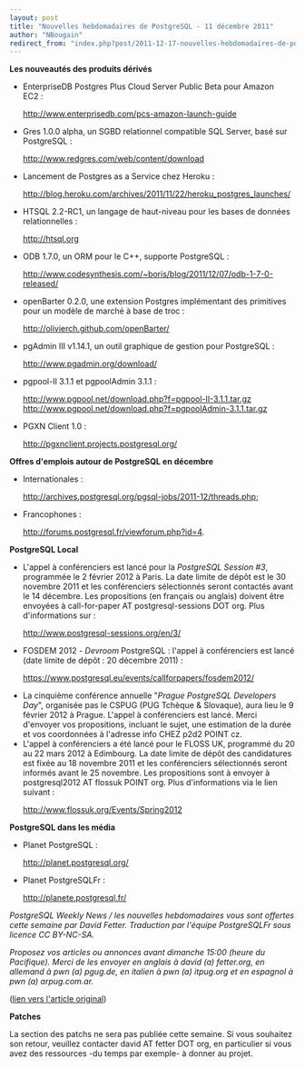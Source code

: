 ```yaml
---
layout: post
title: "Nouvelles hebdomadaires de PostgreSQL - 11 décembre 2011"
author: "NBougain"
redirect_from: "index.php?post/2011-12-17-nouvelles-hebdomadaires-de-postgresql-11-decembre-2011 "
---
```




<p><strong>Les nouveaut&eacute;s des produits d&eacute;riv&eacute;s</strong></p>

<ul>

<li>EnterpriseDB Postgres Plus Cloud Server Public Beta pour Amazon EC2&nbsp;: 

<a target="_blank" href="http://www.enterprisedb.com/pcs-amazon-launch-guide">http://www.enterprisedb.com/pcs-amazon-launch-guide</a></li>

<li>Gres 1.0.0 alpha, un SGBD relationnel compatible SQL Server, bas&eacute; sur PostgreSQL&nbsp;: 

<a target="_blank" href="http://www.redgres.com/web/content/download">http://www.redgres.com/web/content/download</a></li>

<li>Lancement de Postgres as a Service chez Heroku&nbsp;: 

<a target="_blank" href="http://blog.heroku.com/archives/2011/11/22/heroku_postgres_launches/">http://blog.heroku.com/archives/2011/11/22/heroku_postgres_launches/</a></li>

<li>HTSQL 2.2-RC1, un langage de haut-niveau pour les bases de donn&eacute;es relationnelles&nbsp;: 

<a target="_blank" href="http://htsql.org">http://htsql.org</a></li>

<li>ODB 1.7.0, un ORM pour le C++, supporte PostgreSQL&nbsp;: 

<a target="_blank" href="http://www.codesynthesis.com/~boris/blog/2011/12/07/odb-1-7-0-released/">http://www.codesynthesis.com/~boris/blog/2011/12/07/odb-1-7-0-released/</a></li>

<li>openBarter 0.2.0, une extension Postgres impl&eacute;mentant des primitives pour un mod&egrave;le de march&eacute; &agrave; base de troc&nbsp;: 

<a target="_blank" href="http://olivierch.github.com/openBarter/">http://olivierch.github.com/openBarter/</a></li>

<li>pgAdmin III v1.14.1, un outil graphique de gestion pour PostgreSQL&nbsp;: 

<a target="_blank" href="http://www.pgadmin.org/download/">http://www.pgadmin.org/download/</a></li>

<li>pgpool-II 3.1.1 et pgpoolAdmin 3.1.1&nbsp;: 

<a target="_blank" href="http://www.pgpool.net/download.php?f=pgpool-II-3.1.1.tar.gz">http://www.pgpool.net/download.php?f=pgpool-II-3.1.1.tar.gz</a> <a target="_blank" href="http://www.pgpool.net/download.php?f=pgpoolAdmin-3.1.1.tar.gz">http://www.pgpool.net/download.php?f=pgpoolAdmin-3.1.1.tar.gz</a></li>

<li>PGXN Client 1.0&nbsp;: 

<a target="_blank" href="http://pgxnclient.projects.postgresql.org/">http://pgxnclient.projects.postgresql.org/</a></li>

</ul>

<p><strong>Offres d'emplois autour de PostgreSQL en d&eacute;cembre</strong></p>

<ul>

<li>Internationales&nbsp;: 

<a target="_blank" href="http://archives.postgresql.org/pgsql-jobs/2011-12/threads.php">http://archives.postgresql.org/pgsql-jobs/2011-12/threads.php</a>;</li>

<li>Francophones&nbsp;: 

<a target="_blank" href="http://forums.postgresql.fr/viewforum.php?id=4">http://forums.postgresql.fr/viewforum.php?id=4</a>.</li>

</ul>

<p><strong>PostgreSQL Local</strong></p>

<ul>

<li>L'appel &agrave; conf&eacute;renciers est lanc&eacute; pour la <em>PostgreSQL Session #3</em>, programm&eacute;e le 2 f&eacute;vrier 2012 &agrave; Paris. La date limite de d&eacute;p&ocirc;t est le 30 novembre 2011 et les conf&eacute;renciers s&eacute;lectionn&eacute;s seront contact&eacute;s avant le 14 d&eacute;cembre. Les propositions (en fran&ccedil;ais ou anglais) doivent &ecirc;tre envoy&eacute;es &agrave; call-for-paper AT postgresql-sessions DOT org. Plus d'informations sur&nbsp;: 

<a target="_blank" href="http://www.postgresql-sessions.org/en/3/">http://www.postgresql-sessions.org/en/3/</a></li>

<li>FOSDEM 2012 - <em>Devroom</em> PostgreSQL&nbsp;: l'appel &agrave; conf&eacute;renciers est lanc&eacute; (date limite de d&eacute;p&ocirc;t&nbsp;: 20 d&eacute;cembre 2011)&nbsp;: 

<a target="_blank" href="https://www.postgresql.eu/events/callforpapers/fosdem2012/">https://www.postgresql.eu/events/callforpapers/fosdem2012/</a></li>

<li>La cinqui&egrave;me conf&eacute;rence annuelle "<em>Prague PostgreSQL Developers Day</em>", organis&eacute;e pas le CSPUG (PUG Tch&egrave;que &amp; Slovaque), aura lieu le 9 f&eacute;vrier 2012 &agrave; Prague. L'appel &agrave; conf&eacute;renciers est lanc&eacute;. Merci d'envoyer vos propositions, incluant le sujet, une estimation de la dur&eacute;e et vos coordonn&eacute;es &agrave; l'adresse info CHEZ p2d2 POINT cz.</li>

<li>L'appel &agrave; conf&eacute;renciers a &eacute;t&eacute; lanc&eacute; pour le FLOSS UK, programm&eacute; du 20 au 22 mars 2012 &agrave; Edimbourg. La date limite de d&eacute;p&ocirc;t des candidatures est fix&eacute;e au 18 novembre 2011 et les conf&eacute;renciers s&eacute;lectionn&eacute;s seront inform&eacute;s avant le 25 novembre. Les propositions sont &agrave; envoyer &agrave; postgresql2012 AT flossuk POINT org. Plus d'informations via le lien suivant&nbsp;: 

<a target="_blank" href="http://www.flossuk.org/Events/Spring2012">http://www.flossuk.org/Events/Spring2012</a></li>

</ul>

<p><strong>PostgreSQL dans les m&eacute;dia</strong></p>

<ul>

<li>Planet PostgreSQL&nbsp;: 

<a target="_blank" href="http://planet.postgresql.org/">http://planet.postgresql.org/</a></li>

<li>Planet PostgreSQLFr&nbsp;: 

<a target="_blank" href="http://planete.postgresql.fr/">http://planete.postgresql.fr/</a></li>

</ul>

<p><i>PostgreSQL Weekly News / les nouvelles hebdomadaires vous sont offertes cette semaine par David Fetter. Traduction par l'&eacute;quipe PostgreSQLFr sous licence CC BY-NC-SA.</i></p>

<p><i>Proposez vos articles ou annonces avant dimanche 15:00 (heure du Pacifique). Merci de les envoyer en anglais &agrave; david (a) fetter.org, en allemand &agrave; pwn (a) pgug.de, en italien &agrave; pwn (a) itpug.org et en espagnol &agrave; pwn (a) arpug.com.ar.</i></p>

<p>(<a target="_blank" href="http://archives.postgresql.org/pgsql-announce/2011-12/msg00007.php">lien vers l'article original</a>)</p>

<p><strong>Patches</strong></p>

<p>La section des patchs ne sera pas publi&eacute;e cette semaine. Si vous souhaitez son retour, veuillez contacter david AT fetter DOT org, en particulier si vous avez des ressources -du temps par exemple- &agrave; donner au projet.</p>